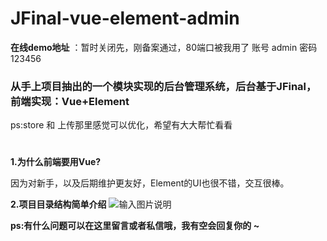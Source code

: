 # JFinal-vue-element-admin

 **在线demo地址** ：暂时关闭先，刚备案通过，80端口被我用了
账号 admin 密码 123456

### 从手上项目抽出的一个模块实现的后台管理系统，后台基于JFinal，前端实现：Vue+Element
ps:store 和 上传那里感觉可以优化，希望有大大帮忙看看

#
 **1.为什么前端要用Vue?** 

因为对新手，以及后期维护更友好，Element的UI也很不错，交互很棒。


 **2.项目目录结构简单介绍** 
![输入图片说明](https://gitee.com/uploads/images/2018/0315/095513_4cc73b4f_602065.png "JFinal-Vue-Admin.png")

 **ps:有什么问题可以在这里留言或者私信哦，我有空会回复你的 ~** 






